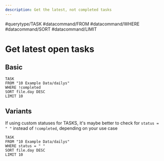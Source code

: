 ```yaml
---
description: Get the latest, not completed tasks 
---
```


#querytype/TASK
#datacommand/FROM  #datacommand/WHERE #datacommand/SORT #datacommand/LIMIT 
# Get latest open tasks

## Basic 

```dataview
TASK
FROM "10 Example Data/dailys"
WHERE !completed
SORT file.day DESC
LIMIT 10
```

## Variants

If using custom statuses for TASKS, it's maybe better to check for `status = " "` instead of `!completed`, depending on your use case 

```dataview
TASK
FROM "10 Example Data/dailys"
WHERE status = " "
SORT file.day DESC
LIMIT 10
```